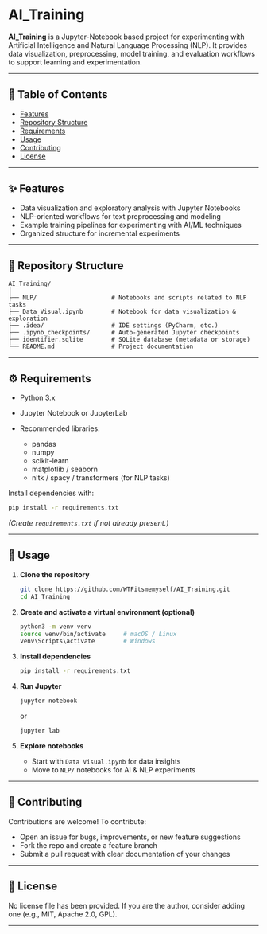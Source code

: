 # AI\_Training

**AI\_Training** is a Jupyter-Notebook based project for experimenting with Artificial Intelligence and Natural Language Processing (NLP). It provides data visualization, preprocessing, model training, and evaluation workflows to support learning and experimentation.

---

## 📑 Table of Contents

* [Features](#-features)
* [Repository Structure](#-repository-structure)
* [Requirements](#-requirements)
* [Usage](#-usage)
* [Contributing](#-contributing)
* [License](#-license)

---

## ✨ Features

* Data visualization and exploratory analysis with Jupyter Notebooks
* NLP-oriented workflows for text preprocessing and modeling
* Example training pipelines for experimenting with AI/ML techniques
* Organized structure for incremental experiments

---

## 📂 Repository Structure

```
AI_Training/
│
├── NLP/                     # Notebooks and scripts related to NLP tasks
├── Data Visual.ipynb        # Notebook for data visualization & exploration
├── .idea/                   # IDE settings (PyCharm, etc.)
├── .ipynb_checkpoints/      # Auto-generated Jupyter checkpoints
├── identifier.sqlite        # SQLite database (metadata or storage)
└── README.md                # Project documentation
```

---

## ⚙️ Requirements

* Python 3.x
* Jupyter Notebook or JupyterLab
* Recommended libraries:

  * pandas
  * numpy
  * scikit-learn
  * matplotlib / seaborn
  * nltk / spacy / transformers (for NLP tasks)

Install dependencies with:

```bash
pip install -r requirements.txt
```

*(Create `requirements.txt` if not already present.)*

---

## 🚀 Usage

1. **Clone the repository**

   ```bash
   git clone https://github.com/WTFitsmemyself/AI_Training.git
   cd AI_Training
   ```

2. **Create and activate a virtual environment (optional)**

   ```bash
   python3 -m venv venv
   source venv/bin/activate     # macOS / Linux
   venv\Scripts\activate        # Windows
   ```

3. **Install dependencies**

   ```bash
   pip install -r requirements.txt
   ```

4. **Run Jupyter**

   ```bash
   jupyter notebook
   ```

   or

   ```bash
   jupyter lab
   ```

5. **Explore notebooks**

   * Start with `Data Visual.ipynb` for data insights
   * Move to `NLP/` notebooks for AI & NLP experiments

---

## 🤝 Contributing

Contributions are welcome!
To contribute:

* Open an issue for bugs, improvements, or new feature suggestions
* Fork the repo and create a feature branch
* Submit a pull request with clear documentation of your changes

---

## 📜 License

No license file has been provided. If you are the author, consider adding one (e.g., MIT, Apache 2.0, GPL).

---
